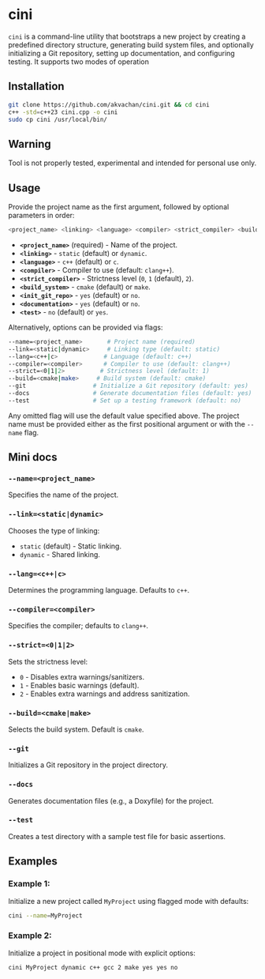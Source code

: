 # cini

`cini` is a command-line utility that bootstraps a new project by creating a predefined directory structure, generating build system files, and optionally initializing a Git repository, setting up documentation, and configuring testing. It supports two modes of operation

## Installation

```bash
git clone https://github.com/akvachan/cini.git && cd cini
c++ -std=c++23 cini.cpp -o cini
sudo cp cini /usr/local/bin/
```

## Warning
Tool is not properly tested, experimental and intended for personal use only.

## Usage
Provide the project name as the first argument, followed by optional parameters in order:

```sh
<project_name> <linking> <language> <compiler> <strict_compiler> <build_system> <init_git_repo> <documentation> <test>
```

- **`<project_name>`** (required) - Name of the project.
- **`<linking>`** - `static` (default) or `dynamic`.
- **`<language>`** - `c++` (default) or `c`.
- **`<compiler>`** - Compiler to use (default: `clang++`).
- **`<strict_compiler>`** - Strictness level (`0`, `1` (default), `2`).
- **`<build_system>`** - `cmake` (default) or `make`.
- **`<init_git_repo>`** - `yes` (default) or `no`.
- **`<documentation>`** - `yes` (default) or `no`.
- **`<test>`** - `no` (default) or `yes`.

Alternatively, options can be provided via flags:

```sh
--name=<project_name>       # Project name (required)
--link=<static|dynamic>     # Linking type (default: static)
--lang=<c++|c>             # Language (default: c++)
--compiler=<compiler>      # Compiler to use (default: clang++)
--strict=<0|1|2>          # Strictness level (default: 1)
--build=<cmake|make>     # Build system (default: cmake)
--git                   # Initialize a Git repository (default: yes)
--docs                  # Generate documentation files (default: yes)
--test                  # Set up a testing framework (default: no)
```

Any omitted flag will use the default value specified above. The project name must be provided either as the first positional argument or with the `--name` flag.

## Mini docs

### `--name=<project_name>`
Specifies the name of the project.

### `--link=<static|dynamic>`
Chooses the type of linking:
- `static` (default) - Static linking.
- `dynamic` - Shared linking.

### `--lang=<c++|c>`
Determines the programming language. Defaults to `c++`.

### `--compiler=<compiler>`
Specifies the compiler; defaults to `clang++`.

### `--strict=<0|1|2>`
Sets the strictness level:
- `0` - Disables extra warnings/sanitizers.
- `1` - Enables basic warnings (default).
- `2` - Enables extra warnings and address sanitization.

### `--build=<cmake|make>`
Selects the build system. Default is `cmake`.

### `--git`
Initializes a Git repository in the project directory.

### `--docs`
Generates documentation files (e.g., a Doxyfile) for the project.

### `--test`
Creates a test directory with a sample test file for basic assertions.

## Examples

### Example 1:
Initialize a new project called `MyProject` using flagged mode with defaults:
```sh
cini --name=MyProject
```

### Example 2:
Initialize a project in positional mode with explicit options:
```sh
cini MyProject dynamic c++ gcc 2 make yes yes no
```
